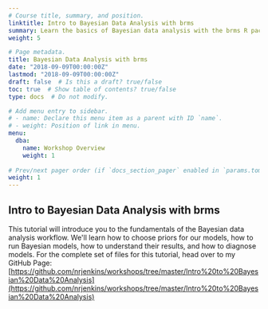 ```yaml
---
# Course title, summary, and position.
linktitle: Intro to Bayesian Data Analysis with brms
summary: Learn the basics of Bayesian data analysis with the brms R package.
weight: 5

# Page metadata.
title: Bayesian Data Analysis with brms
date: "2018-09-09T00:00:00Z"
lastmod: "2018-09-09T00:00:00Z"
draft: false  # Is this a draft? true/false
toc: true  # Show table of contents? true/false
type: docs  # Do not modify.

# Add menu entry to sidebar.
# - name: Declare this menu item as a parent with ID `name`.
# - weight: Position of link in menu.
menu:
  dba:
    name: Workshop Overview
    weight: 1
    
# Prev/next pager order (if `docs_section_pager` enabled in `params.toml`)
weight: 1
---
```


## Intro to Bayesian Data Analysis with brms

This tutorial will introduce you to the fundamentals of the Bayesian data analysis workflow. We'll learn how to choose priors for our models, how to run Bayesian models, how to understand their results, and how to diagnose models. For the complete set of files for this tutorial, head over to my GitHub Page:  [https://github.com/nrjenkins/workshops/tree/master/Intro%20to%20Bayesian%20Data%20Analysis](https://github.com/nrjenkins/workshops/tree/master/Intro%20to%20Bayesian%20Data%20Analysis)
